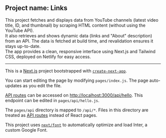## Project name: Links

This project fetches and displays data from YouTube channels (latest video title, ID, and thumbnail) by scraping HTML content (without using the YouTube API).  
It also retrieves and shows dynamic data (links and "About" description) from an API. The data is fetched at build time, and revalidation ensures it stays up-to-date.  
The app provides a clean, responsive interface using Next.js and Tailwind CSS, deployed on Netlify for easy access.

---

This is a [Next.js](https://nextjs.org/) project bootstrapped with [`create-next-app`](https://github.com/vercel/next.js/tree/canary/packages/create-next-app).

You can start editing the page by modifying `pages/index.js`. The page auto-updates as you edit the file.

[API routes](https://nextjs.org/docs/api-routes/introduction) can be accessed on [http://localhost:3000/api/hello](http://localhost:3000/api/hello). This endpoint can be edited in `pages/api/hello.js`.

The `pages/api` directory is mapped to `/api/*`. Files in this directory are treated as [API routes](https://nextjs.org/docs/api-routes/introduction) instead of React pages.

This project uses [`next/font`](https://nextjs.org/docs/basic-features/font-optimization) to automatically optimize and load Inter, a custom Google Font.
